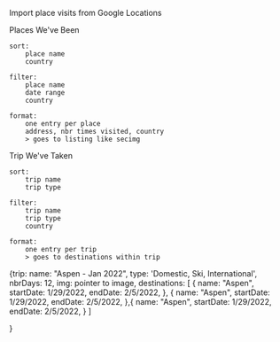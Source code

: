 

Import place visits from Google Locations

Places We've Been

    sort:
        place name
        country
    
    filter:
        place name
        date range
        country

    format:
        one entry per place
        address, nbr times visited, country
        > goes to listing like secimg

Trip We've Taken

    sort:
        trip name
        trip type

    filter:
        trip name
        trip type
        country

    format:
        one entry per trip
        > goes to destinations within trip


{trip:
  name: "Aspen - Jan 2022",
  type: 'Domestic, Ski, International',
  nbrDays: 12,
  img: pointer to image,
  destinations: [
    {
      name: "Aspen",
      startDate: 1/29/2022,
      endDate: 2/5/2022,
    },
    {
      name: "Aspen",
      startDate: 1/29/2022,
      endDate: 2/5/2022,
    },{
      name: "Aspen",
      startDate: 1/29/2022,
      endDate: 2/5/2022,
    }
  ]
  
}